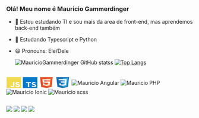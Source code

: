 ### Olá! Meu nome é Mauricio Gammerdinger

- 🔭 Estou estudando TI e sou mais da area de front-end, mas aprendemos back-end também
- 🌱 Estudando Typescript e Python
- 😄 Pronouns:  Ele/Dele

   ![MauricioGammerdinger GitHub stats](https://github-readme-stats.vercel.app/api?username=MauricioGammerdinger&show_icons=true&theme=dracula)s
  [![Top Langs](https://github-readme-stats.vercel.app/api/top-langs/?username=MauricioGammerdinger&layout=donut)](https://github.com/anuraghazra/github-readme-stats)

<div style="display: inline_block"><br>
  <img align="center" alt="Mauricio-Js" height="30" width="40" src="https://raw.githubusercontent.com/devicons/devicon/master/icons/javascript/javascript-plain.svg">
  <img align="center" alt="Mauricio-Ts" height="30" width="40" src="https://raw.githubusercontent.com/devicons/devicon/master/icons/typescript/typescript-plain.svg">
  <img align="center" alt="Mauricio-HTML" height="30" width="40" src="https://raw.githubusercontent.com/devicons/devicon/master/icons/html5/html5-original.svg">
  <img align="center" alt="Mauricio-CSS" height="30" width="40" src="https://raw.githubusercontent.com/devicons/devicon/master/icons/css3/css3-original.svg">
  <img align="center" alt="Mauricio Angular "height="30" width="100" src="https://img.shields.io/badge/Angular-DD0031?style=for-the-badge&logo=angular&logoColor=white"> 
  <img align="center" alt="Mauricio PHP "height="30" width="100" src="https://img.shields.io/badge/PHP-777BB4?style=for-the-badge&logo=php&logoColor=white">
  <img align="center" alt="Mauricio Ionic "height="30" width="40" src="https://images.sftcdn.net/images/t_app-icon-m/p/f7050504-9e2c-4da0-985d-237f160ef67e/4178968722/ionic-xxv7lLvp_400x400.jpg">   
  <img align="center" alt="Mauricio scss "height="30" width="40" src="https://sass-lang.com/assets/img/styleguide/seal-color.png">  
          
</div>
  
  ##
 
<div> 
  <a href="https://instagram.com/mauriciogammerdinger" target="_blank"><img src="https://img.shields.io/badge/-Instagram-%23E4405F?style=for-the-badge&logo=instagram&logoColor=white" target="_blank"></a>
 <a href="https://discord.gg/375743519421235203" target="_blank"><img src="https://img.shields.io/badge/Discord-7289DA?style=for-the-badge&logo=discord&logoColor=white" target="_blank"></a> 
  <a href = "mailto:mauricio.contact10@gmail.com"><img src="https://img.shields.io/badge/-Gmail-%23333?style=for-the-badge&logo=gmail&logoColor=white" target="_blank"></a>
   <a href="https://www.linkedin.com/in/mauricio-silva-608547287/" target="_blank"><img src="https://img.shields.io/badge/-LinkedIn-%230077B5?style=for-the-badge&logo=linkedin&logoColor=white" target="_blank"></a> 
  
</div>
